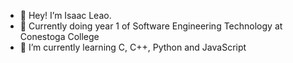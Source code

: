 - 👋 Hey! I’m Isaac Leao. 
- 👀 Currently doing year 1 of Software Engineering Technology at Conestoga College
- 🌱 I’m currently learning C, C++, Python and JavaScript 
